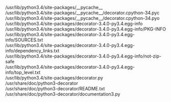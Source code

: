 /usr/lib/python3.4/site-packages/\_\_pycache\_\_  
/usr/lib/python3.4/site-packages/\_\_pycache\_\_/decorator.cpython-34.pyc  
/usr/lib/python3.4/site-packages/\_\_pycache\_\_/decorator.cpython-34.pyo  
/usr/lib/python3.4/site-packages/decorator-3.4.0-py3.4.egg-info  
/usr/lib/python3.4/site-packages/decorator-3.4.0-py3.4.egg-info/PKG-INFO  
/usr/lib/python3.4/site-packages/decorator-3.4.0-py3.4.egg-info/SOURCES.txt  
/usr/lib/python3.4/site-packages/decorator-3.4.0-py3.4.egg-info/dependency\_links.txt  
/usr/lib/python3.4/site-packages/decorator-3.4.0-py3.4.egg-info/not-zip-safe  
/usr/lib/python3.4/site-packages/decorator-3.4.0-py3.4.egg-info/top\_level.txt  
/usr/lib/python3.4/site-packages/decorator.py  
/usr/share/doc/python3-decorator  
/usr/share/doc/python3-decorator/README.txt  
/usr/share/doc/python3-decorator/documentation3.py  
